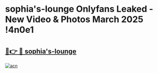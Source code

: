 # sophia's-lounge Onlyfans Leaked - New Video & Photos March 2025 !4n0e1

# <h2><a href="https://qc59q7.iuczelnia.edu.pl?title=sophia's-lounge&ref=4n0e1">🔗👉 🔴 sophia's-lounge</a></h2>

[![acn](https://github.com/user-attachments/assets/0f9c940e-d8b0-45ae-aac7-cd30a18b3e1c)](https://qc59q7.iuczelnia.edu.pl?title=sophia's-lounge&ref=4n0e1)

